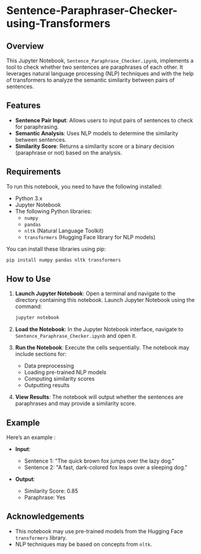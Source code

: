 # Sentence-Paraphraser-Checker-using-Transformers

## Overview

This Jupyter Notebook, `Sentence_Paraphrase_Checker.ipynb`, implements a tool to check whether two sentences are paraphrases of each other. It leverages natural language processing (NLP) techniques and with the help of transformers to analyze the semantic similarity between pairs of sentences.

## Features

- **Sentence Pair Input**: Allows users to input pairs of sentences to check for paraphrasing.
- **Semantic Analysis**: Uses NLP models to determine the similarity between sentences.
- **Similarity Score**: Returns a similarity score or a binary decision (paraphrase or not) based on the analysis.

## Requirements

To run this notebook, you need to have the following installed:

- Python 3.x
- Jupyter Notebook
- The following Python libraries:
  - `numpy`
  - `pandas`
  - `nltk` (Natural Language Toolkit)
  - `transformers` (Hugging Face library for NLP models)
  
You can install these libraries using pip:

```bash
pip install numpy pandas nltk transformers
```

## How to Use

1. **Launch Jupyter Notebook**: Open a terminal and navigate to the directory containing this notebook. Launch Jupyter Notebook using the command:

   ```bash
   jupyter notebook
   ```

2. **Load the Notebook**: In the Jupyter Notebook interface, navigate to `Sentence_Paraphrase_Checker.ipynb` and open it.

3. **Run the Notebook**: Execute the cells sequentially. The notebook may include sections for:
   - Data preprocessing
   - Loading pre-trained NLP models
   - Computing similarity scores
   - Outputting results

4. **View Results**: The notebook will output whether the sentences are paraphrases and may provide a similarity score.

## Example

Here’s an example :

- **Input**:
  - Sentence 1: "The quick brown fox jumps over the lazy dog."
  - Sentence 2: "A fast, dark-colored fox leaps over a sleeping dog."

- **Output**:
  - Similarity Score: 0.85
  - Paraphrase: Yes


## Acknowledgements

- This notebook may use pre-trained models from the Hugging Face `transformers` library.
- NLP techniques may be based on concepts from `nltk`.
